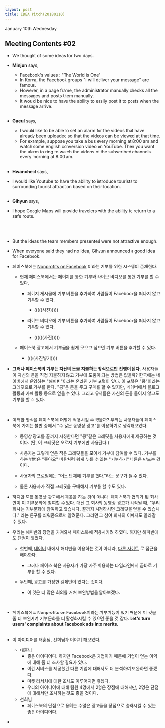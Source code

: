 ```yaml
---
layout: post
title: IDEA Pitch(20180110)
---
```


January 10th Wednesday

## Meeting Contents #02

- We thought of some ideas for two days.
- **Minjun** says,
  - Facebook's values : "The World is One"
  - In Korea, the Facebook groups "I will deliver your message" are famous.
  - However, in a page frame, the administrator manually checks all the messages and posts them manually.
  - It would be nice to have the ability to easily post it to posts when the message arrive. <br> <br>


- **Gaeul** says,
  - I would like to be able to set an alarm for the videos that have already been uploaded so that the videos can be viewed at that time.
  - For example, suppose you take a bus every morning at 8:00 am and watch some english conversion video on YouTube. Then you want the alarm to ring to watch the videos of the subscribed channels every morning at 8:00 am. <br> <br>

-	**Hwancheol** says,
  -	I would like Youtube to have the ability to introduce tourists to surrounding tourist attraction based on their location. <br> <br>


-	**Gihyun** says,
  -	I hope Google Maps will provide travelers with the ability to return to a safe route. <br> <br> <br> <br>


- But the ideas the team members presented were not attractive enough.

- When everyone said they had no idea, Gihyun announced a good idea for Facebook.

- 페이스북에는 [Nonprofits on Facebook]("https://nonprofits.fb.com/") 이라는 기부를 위한 시스템이 존재한다.


  - 현재 페이스북에서는 페이지를 통한 기부와 라이브 비디오를 통한 기부를 할 수 있다.

    - 페이지 게시물에 기부 버튼을 추가하여 사람들이 Facebook을 떠나지 않고 기부할 수 있다.

      - (((((사진)))))
    - 라이브 비디오에 기부 버튼을 추가하여 사람들이 Facebook을 떠나지 않고 기부할 수 있다.

      - ((((((사진)))))
  - 페이스북 광고에서 기부금을 쉽게 모으고 싶으면 기부 버튼을 추가할 수 있다.

    - (((((사진넣기))))

- **그러나 페이스북의 기부는 자신의 돈을 지불하는 방식으로만 진행이 된다.** 사용자들이 자신의 돈을 직접 지불하지 않고 기부에 도움이 되는 방법은 없을까?  한국에는 네이버에서 운영하는 "해피빈"이라는 온라인 기부 포털이 있다. 이 포털은 "콩"이라는 크레딧으로 기부를 한다. "콩"은 돈을 주고 구매를 할 수 있지만, 네이버에서 블로그 활동과 카페 활동 등으로 얻을 수 있다. 그리고 유저들은 자신의 돈을 들이지 않고도 기부를 할 수 있다. <br>

  ​

- 이러한 방식을 페이스북에 어떻게 적용시킬 수 있을까? 우리는 사용자들이 페이스북에 가지는 불만 중에서 "수 많은 동영상 광고"를 이용하기로 생각해보았다.


  - 동영상 광고를 끝까지 시청한다면 "콩"같은 크레딧을 사용자에게 제공하는 것이다. (단, 이 크레딧은 오로지 기부에만 사용된다.)

  - 사용자는 그렇게 얻은 적은 크레딧들을 모아서 기부에 참여할 수 있다. 기부를 하는 방법은 "좋아요" 버튼처럼 쉽게 누를 수 있는 "기부하기" 버튼을 만드는 것이다.

  - 사용자의 프로필에는 "어느 단체에 기부를 했다."라는 문구가 뜰 수 있다.

  - 물론 사용자가 직접 크레딧을 구매해서 기부를 할 수도 있다. <br>

 

- 하지만 모든 동영상 광고에서 제공을 하는 것이 아니다. 페이스북과 협의가 된 회사만이 이 기부문화에 참여할 수 있다. 대신 그 회사의 동영상 광고가 시작될 때, "우리 회사는 기부문화에 참여하고 있습니다. 끝까지 시청하시면 크레딧을 얻을 수 있습니다." 라는 문구를 띄워줌으로써 알려준다. 그러면 그 참여 회사의 이미지도 올라갈 수 있다. <br>

 

- 우리는 해피빈의 장점을 가져와서 페이스북에 적용시키려 하였다. 하지만 해피빈에도 단점이 있었다.


  - 첫번째, [네이버](https://www.naver.com) 내에서 해피빈을 이용하는 것이 아니라, [다른 사이트](https://happybean.naver.com) 로 접근을 해야한다. 

    - 그러나 페이스 북은 사용자가 가장 자주 이용하는 타임라인에서 곧바로 기부를 할 수 있다.
  - 두번째, 광고를 가장한 켐페인이 있다는 것이다.

    - 이 것은 더 많은 회의를 거쳐 보완방법을 알아보겠다. <br>

  ​

- 페이스북에도 Nonprofits on Facebook이라는 기부기능이 있기 때문에 이 것을 좀 더 보완시켜 기부문화를 더 활성화시킬 수 있으면 좋을 것 같다. **Let's turn users' complaints about Facebook ads into merits.** <br> <br>




- 이 아이디어를 태훈님, 선희님과 이야기 해보았다.
  - 태훈님
    - 좋은 아이디어다. 하지만 Facebook은 기업이기 때문에 기업이 얻는 이익에 대해 좀 더 조사할 필요가 있다.
    - 이런 서비스를 제공했던 다른 기업에 대해서도 더 분석하여 보완하면 좋겠다.
    - 마켓 리서치에 대한 조사도 이루어지면 좋겠다.
    - 우리의 아이디어에 대해 팀원 4명에서 2명은 장점에 대해서만, 2명은 단점에 대해서만 조사하는 것도 좋을 것이다.
  - 선희님
    - 페이스북의 단점으로 꼽히는 수많은 광고들을 장점으로 승화시킬 수 있는 좋은 아이디어다.



- ​

